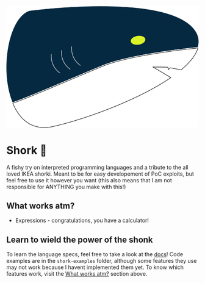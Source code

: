 <img src="./assets/logo-export.svg"/>

# Shork 🦈

A fishy try on interpreted programming languages and a tribute to the all loved IKEA shorki. Meant to be for easy developement of PoC exploits, but feel free to use it however you want (this also means that I am not responsible for ANYTHING you make with this!)

## What works atm?

- Expressions - congratulations, you have a calculator!

## Learn to wield the power of the shonk

To learn the language specs, feel free to take a look at the [docs](docs/0-Intro.md)! Code examples are in the ```shork-examples``` folder, although some features they use may not work because I havent implemented them yet. To know which features work, visit the [What works atm?](#what-works-atm) section above.
